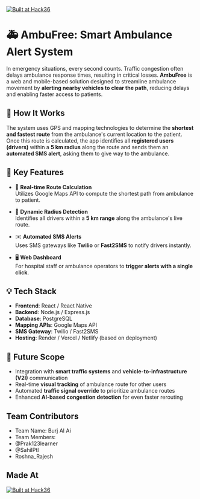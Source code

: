 
[![Built at Hack36](https://i.postimg.cc/FFwvfkGk/built-at-hack36.png)](https://hack36.in)


# 🚑 AmbuFree: Smart Ambulance Alert System

In emergency situations, every second counts. Traffic congestion often delays ambulance response times, resulting in critical losses. **AmbuFree** is a web and mobile-based solution designed to streamline ambulance movement by **alerting nearby vehicles to clear the path**, reducing delays and enabling faster access to patients.

## 🔧 How It Works

The system uses GPS and mapping technologies to determine the **shortest and fastest route** from the ambulance's current location to the patient. Once this route is calculated, the app identifies all **registered users (drivers)** within a **5 km radius** along the route and sends them an **automated SMS alert**, asking them to give way to the ambulance.

## 🌟 Key Features

- 📍 **Real-time Route Calculation**  
  Utilizes Google Maps API to compute the shortest path from ambulance to patient.

- 📡 **Dynamic Radius Detection**  
  Identifies all drivers within a **5 km range** along the ambulance's live route.

- ✉️ **Automated SMS Alerts**  
  Uses SMS gateways like **Twilio** or **Fast2SMS** to notify drivers instantly.

- 🖥️ **Web Dashboard**  
  For hospital staff or ambulance operators to **trigger alerts with a single click**.

## 💡 Tech Stack

- **Frontend**: React / React Native  
- **Backend**: Node.js / Express.js  
- **Database**: PostgreSQL  
- **Mapping APIs**: Google Maps API  
- **SMS Gateway**: Twilio / Fast2SMS  
- **Hosting**: Render / Vercel / Netlify (based on deployment)

## 🚀 Future Scope

- Integration with **smart traffic systems** and **vehicle-to-infrastructure (V2I)** communication  
- Real-time **visual tracking** of ambulance route for other users
- Automated **traffic signal override** to prioritize ambulance routes  
- Enhanced **AI-based congestion detection** for even faster rerouting


## Team Contributors
- Team Name: Burj Al Ai
- Team Members:
- @Prak123learner
- @SahilPtl
- Roshna_Rajesh

## Made At
[![Built at Hack36](https://i.postimg.cc/FFwvfkGk/built-at-hack36.png)](https://hack36.in)


